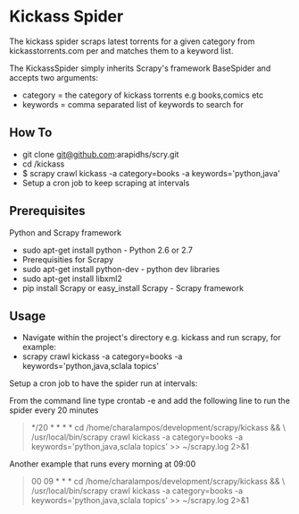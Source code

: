 Kickass Spider
================

The kickass spider scraps latest torrents for a given category from kickasstorrents.com per 
and matches them to a keyword list.

The KickassSpider simply inherits Scrapy's framework BaseSpider and accepts two arguments:
- category = the category of kickass torrents e.g books,comics etc
- keywords = comma separated list of keywords to search for

How To
------
- git clone git@github.com:arapidhs/scry.git
- cd <project dir>/kickass
- $ scrapy crawl kickass -a category=books -a keywords='python,java'
- Setup a cron job to keep scraping at intervals

Prerequisites
-------------
Python and Scrapy framework

- sudo apt-get install python - Python 2.6 or 2.7
- Prerequisities for Scrapy
- sudo apt-get install python-dev - python dev libraries
- sudo apt-get install libxml2
- pip install Scrapy or easy_install Scrapy - Scrapy framework


Usage
-----
- Navigate within the project's directory e.g. kickass and run scrapy, for example:
- scrapy crawl kickass -a category=books -a keywords='python,java,sclala topics'

Setup a cron job to have the spider run at intervals:

From the command line type
crontab -e
and add the following line to run the spider every 20 minutes

> */20 * * * * cd /home/charalampos/development/scrapy/kickass &&  \ 
/usr/local/bin/scrapy crawl kickass -a category=books -a keywords='python,java,sclala topics' >> ~/scrapy.log 2>&1

Another example that runs every morning at 09:00

> 00 09 * * * cd /home/charalampos/development/scrapy/kickass &&  \ 
/usr/local/bin/scrapy crawl kickass -a category=books -a keywords='python,java,sclala topics' >> ~/scrapy.log 2>&1


